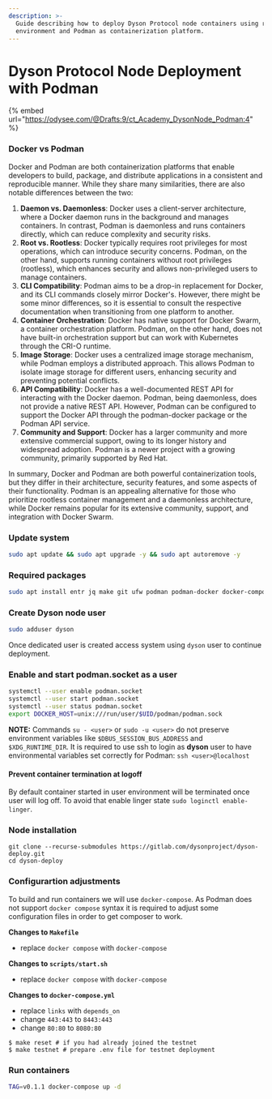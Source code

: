 ```yaml
---
description: >-
  Guide describing how to deploy Dyson Protocol node containers using rootless
  environment and Podman as containerization platform.
---
```


# Dyson Protocol Node Deployment with Podman

{% embed url="https://odysee.com/@Drafts:9/ct_Academy_DysonNode_Podman:4" %}

### Docker vs Podman

Docker and Podman are both containerization platforms that enable developers to build, package, and distribute applications in a consistent and reproducible manner. While they share many similarities, there are also notable differences between the two:

1. **Daemon vs. Daemonless**: Docker uses a client-server architecture, where a Docker daemon runs in the background and manages containers. In contrast, Podman is daemonless and runs containers directly, which can reduce complexity and security risks.
2. **Root vs. Rootless**: Docker typically requires root privileges for most operations, which can introduce security concerns. Podman, on the other hand, supports running containers without root privileges (rootless), which enhances security and allows non-privileged users to manage containers.
3. **CLI Compatibility**: Podman aims to be a drop-in replacement for Docker, and its CLI commands closely mirror Docker's. However, there might be some minor differences, so it is essential to consult the respective documentation when transitioning from one platform to another.
4. **Container Orchestration**: Docker has native support for Docker Swarm, a container orchestration platform. Podman, on the other hand, does not have built-in orchestration support but can work with Kubernetes through the CRI-O runtime.
5. **Image Storage**: Docker uses a centralized image storage mechanism, while Podman employs a distributed approach. This allows Podman to isolate image storage for different users, enhancing security and preventing potential conflicts.
6. **API Compatibility**: Docker has a well-documented REST API for interacting with the Docker daemon. Podman, being daemonless, does not provide a native REST API. However, Podman can be configured to support the Docker API through the podman-docker package or the Podman API service.
7. **Community and Support**: Docker has a larger community and more extensive commercial support, owing to its longer history and widespread adoption. Podman is a newer project with a growing community, primarily supported by Red Hat.

In summary, Docker and Podman are both powerful containerization tools, but they differ in their architecture, security features, and some aspects of their functionality. Podman is an appealing alternative for those who prioritize rootless container management and a daemonless architecture, while Docker remains popular for its extensive community, support, and integration with Docker Swarm.

### Update system

```bash
sudo apt update && sudo apt upgrade -y && sudo apt autoremove -y
```

### Required packages

```bash
sudo apt install entr jq make git ufw podman podman-docker docker-compose
```

### Create Dyson node user

```bash
sudo adduser dyson
```

Once dedicated user is created access system using `dyson` user to continue deployment.

### Enable and start podman.socket as a user

```bash
systemctl --user enable podman.socket
systemctl --user start podman.socket
systemctl --user status podman.socket
export DOCKER_HOST=unix:///run/user/$UID/podman/podman.sock
```

**NOTE:** Commands `su - <user>` or `sudo -u <user>` do not preserve environment variables like `$DBUS_SESSION_BUS_ADDRESS` and `$XDG_RUNTIME_DIR`. It is required to use ssh to login as **dyson** user to have environmental variables set correctly for Podman: `ssh <user>@localhost`

#### Prevent container termination at logoff

By default container started in user environment will be terminated once user will log off. To avoid that enable linger state `sudo loginctl enable-linger`.

### Node installation

```
git clone --recurse-submodules https://gitlab.com/dysonproject/dyson-deploy.git
cd dyson-deploy
```

### Configurartion adjustments

To build and run containers we will use `docker-compose`. As Podman does not support `docker compose` syntax it is required to adjust some configuration files in order to get composer to work.

**Changes to `Makefile`**

* replace `docker compose` with `docker-compose`

**Changes to `scripts/start.sh`**

* replace `docker compose` with `docker-compose`

**Changes to `docker-compose.yml`**

* replace `links` with `depends_on`
* change `443:443` to `8443:443`
* change `80:80` to `8080:80`

```
$ make reset # if you had already joined the testnet
$ make testnet # prepare .env file for testnet deployment
```

### Run containers

```bash
TAG=v0.1.1 docker-compose up -d
```
